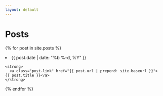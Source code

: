 ```yaml
---
layout: default
---
```


# Posts

{% for post in site.posts %}
  <li>
    <span class="post-meta">{{ post.date | date: "%b %-d, %Y" }}</span>

    <strong>
      <a class="post-link" href="{{ post.url | prepend: site.baseurl }}">{{ post.title }}</a>
    </strong>
  </li>
{% endfor %}

